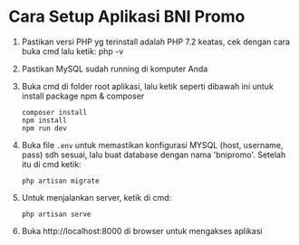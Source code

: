 # Cara Setup Aplikasi BNI Promo

1. Pastikan versi PHP yg terinstall adalah PHP 7.2 keatas, cek dengan cara buka cmd lalu ketik:
   php -v

2. Pastikan MySQL sudah running di komputer Anda

3. Buka cmd di folder root aplikasi, lalu ketik seperti dibawah ini untuk install package npm & composer
    ```
    composer install
    npm install
    npm run dev
    ```
4. Buka file `.env` untuk memastikan konfigurasi MYSQL (host, username, pass) sdh sesuai, lalu buat database dengan nama 'bnipromo'.
   Setelah itu di cmd ketik:

    `php artisan migrate`

5. Untuk menjalankan server, ketik di cmd:

    `php artisan serve`

6. Buka http://localhost:8000 di browser untuk mengakses aplikasi
